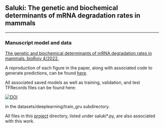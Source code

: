 ## Saluki: The genetic and biochemical determinants of mRNA degradation rates in mammals
--------------------------------------------------------------------------------

### Manuscript model and data

[The genetic and biochemical determinants of mRNA degradation rates in mammals. bioRxiv 4/2022.]()

A reproduction of each figure in the paper, along with associated code to generate predictions, can be found [here](https://github.com/vagarwal87/saluki_paper).

All associated saved models as well as training, validation, and test TFRecords files can be found here:

[![DOI](https://zenodo.org/badge/DOI/10.5281/zenodo.6326409.svg)](https://doi.org/10.5281/zenodo.6326409)

in the datasets/deeplearning/train_gru subdirectory.

All files in this [project](https://github.com/calico/basenji/tree/master/bin) directory, listed under saluki*.py, are also associated with this work.
